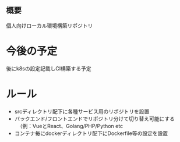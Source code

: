 ## 概要
個人向けローカル環境構築リポジトリ

# 今後の予定
後にk8sの設定記載しCI構築する予定

# ルール
- srcディレクトリ配下に各種サービス用のリポジトリを設置
- バックエンド/フロントエンドでリポジトリ分けて切り替え可能にする  
　（例：VueとReact、Golang/PHP/Python etc
- コンテナ毎にdockerディレクトリ配下にDockerfile等の設定を設置


